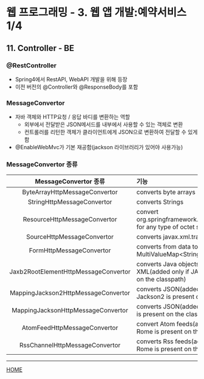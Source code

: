 # 웹 프로그래밍 - 3. 웹 앱 개발:예약서비스 1/4

## 11. Controller - BE

### @RestController

- Spring4에서 RestAPI, WebAPI 개발을 위해 등장
- 이전 버전의 @Controller와 @ResponseBody를 포함



### MessageConvertor

- 자바 객체와 HTTP요청 / 응답 바디를 변환하는 역할
  - 외부에서 전달받은 JSON메서드를 내부에서 사용할 수 있는 객체로 변환
  - 컨트롤러를 리턴한 객체가 클라이언트에게 JSON으로 변환하여 전달할 수 있게 함
- @EnableWebMvc가 기본 재공함(jackson 라이브러리가 있어야 사용가능)



### MessageConvertor 종류

|        MessageConvertor 종류         | 기능                                                         |
| :----------------------------------: | :----------------------------------------------------------- |
|    ByteArrayHttpMessageConvertor     | converts byte arrays                                         |
|      StringHttpMessageConvertor      | converts Strings                                             |
|     ResourceHttpMessageConvertor     | convert org.springframework.core.io.Resource for any type of octet stream |
|      SourceHttpMessageConvertor      | converts javax.xml.transform.Source                          |
|       FormHttpMessageConvertor       | converts from data to/from a MultiValueMap<String, String>   |
| Jaxb2RootElementHttpMessageConvertor | converts Java objects to/from XML(added only if JAXB2 is present on the classpath) |
| MappingJackson2HttpMessageConvertor  | converts JSON(added only if Jackson2 is present on the classpath) |
|  MappingJacksonHttpMessageConvertor  | converts JSON(added only if Jackson is present on the classpath) |
|     AtomFeedHttpMessageConvertor     | convert Atom feeds(added only if Rome is present on the classpath) |
|    RssChannelHttpMessageConvertor    | converts Rss feeds(added only if Rome is present on the classpath) |





---
[HOME](https://github.com/tunaep5/Boostcourse/blob/master/README.md)